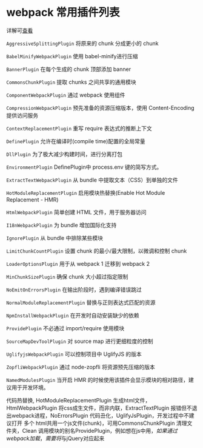 
webpack 常用插件列表
=====

详解可[查看](https://doc.webpack-china.org/plugins/)

`AggressiveSplittingPlugin` 将原来的 chunk 分成更小的 chunk

`BabelMinifyWebpackPlugin` 使用 babel-minify进行压缩

`BannerPlugin` 在每个生成的 chunk 顶部添加 banner

`CommonsChunkPlugin` 提取 chunks 之间共享的通用模块

`ComponentWebpackPlugin` 通过 webpack 使用组件

`CompressionWebpackPlugin` 预先准备的资源压缩版本，使用 Content-Encoding 提供访问服务

`ContextReplacementPlugin` 重写 require 表达式的推断上下文

`DefinePlugin` 允许在编译时(compile time)配置的全局常量

`DllPlugin` 为了极大减少构建时间，进行分离打包

`EnvironmentPlugin` DefinePlugin中 process.env 键的简写方式。

`ExtractTextWebpackPlugin` 从 bundle 中提取文本（CSS）到单独的文件

`HotModuleReplacementPlugin` 启用模块热替换(Enable Hot Module Replacement - HMR)

`HtmlWebpackPlugin` 简单创建 HTML 文件，用于服务器访问

`I18nWebpackPlugin` 为 bundle 增加国际化支持

`IgnorePlugin` 从 bundle 中排除某些模块

`LimitChunkCountPlugin` 设置 chunk 的最小/最大限制，以微调和控制 chunk

`LoaderOptionsPlugin` 用于从 webpack 1 迁移到 webpack 2

`MinChunkSizePlugin` 确保 chunk 大小超过指定限制

`NoEmitOnErrorsPlugin` 在输出阶段时，遇到编译错误跳过

`NormalModuleReplacementPlugin` 替换与正则表达式匹配的资源

`NpmInstallWebpackPlugin` 在开发时自动安装缺少的依赖

`ProvidePlugin` 不必通过 import/require 使用模块

`SourceMapDevToolPlugin` 对 source map 进行更细粒度的控制

`UglifyjsWebpackPlugin` 可以控制项目中 UglifyJS 的版本

`ZopfliWebpackPlugin` 通过 node-zopfli 将资源预先压缩的版本

`NamedModulesPlugin` 当开启 HMR 的时候使用该插件会显示模块的相对路径，建议用于开发环境。

代码热替换, HotModuleReplacementPlugin
生成html文件，HtmlWebpackPlugin
将css成生文件，而非内联，ExtractTextPlugin
报错但不退出webpack进程，NoErrorsPlugin
代码丑化，UglifyJsPlugin，开发过程中不建议打开
多个 html共用一个js文件(chunk)，可用CommonsChunkPlugin
清理文件夹，Clean
调用模块的别名ProvidePlugin，例如想在js中用$，如果通过webpack加载，需要将$与jQuery对应起来